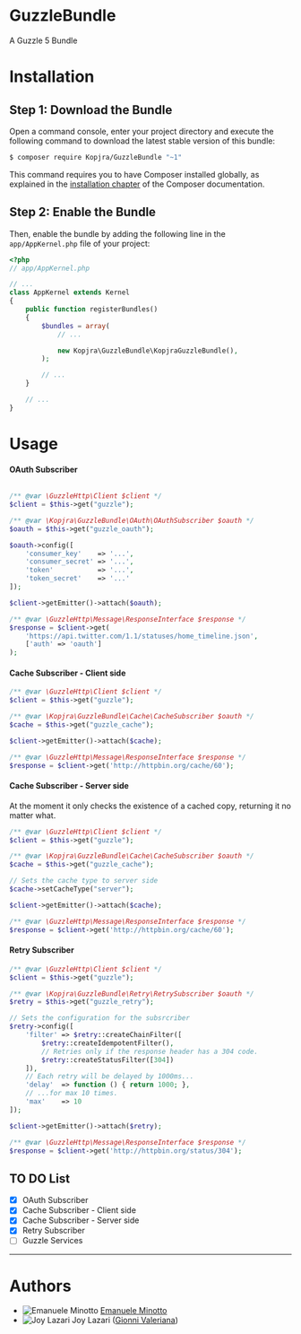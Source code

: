 GuzzleBundle
============

A Guzzle 5 Bundle

Installation
============

Step 1: Download the Bundle
---------------------------

Open a command console, enter your project directory and execute the
following command to download the latest stable version of this bundle:

```bash
$ composer require Kopjra/GuzzleBundle "~1"
```

This command requires you to have Composer installed globally, as explained
in the [installation chapter](https://getcomposer.org/doc/00-intro.md)
of the Composer documentation.

Step 2: Enable the Bundle
-------------------------

Then, enable the bundle by adding the following line in the `app/AppKernel.php`
file of your project:

```php
<?php
// app/AppKernel.php

// ...
class AppKernel extends Kernel
{
    public function registerBundles()
    {
        $bundles = array(
            // ...

            new Kopjra\GuzzleBundle\KopjraGuzzleBundle(),
        );

        // ...
    }

    // ...
}
```

Usage
=====

#### OAuth Subscriber

```php

/** @var \GuzzleHttp\Client $client */
$client = $this->get("guzzle");

/** @var \Kopjra\GuzzleBundle\OAuth\OAuthSubscriber $oauth */
$oauth = $this->get("guzzle_oauth");

$oauth->config([
    'consumer_key'    => '...',
    'consumer_secret' => '...',
    'token'           => '...',
    'token_secret'    => '...'
]);

$client->getEmitter()->attach($oauth);

/** @var \GuzzleHttp\Message\ResponseInterface $response */
$response = $client->get(
    'https://api.twitter.com/1.1/statuses/home_timeline.json', 
    ['auth' => 'oauth']
);
```

#### Cache Subscriber - Client side

```php
/** @var \GuzzleHttp\Client $client */
$client = $this->get("guzzle");

/** @var \Kopjra\GuzzleBundle\Cache\CacheSubscriber $oauth */
$cache = $this->get("guzzle_cache");

$client->getEmitter()->attach($cache);

/** @var \GuzzleHttp\Message\ResponseInterface $response */
$response = $client->get('http://httpbin.org/cache/60');
```

#### Cache Subscriber - Server side

At the moment it only checks the existence of a cached copy, returning it no matter what.

```php
/** @var \GuzzleHttp\Client $client */
$client = $this->get("guzzle");

/** @var \Kopjra\GuzzleBundle\Cache\CacheSubscriber $oauth */
$cache = $this->get("guzzle_cache");

// Sets the cache type to server side
$cache->setCacheType("server");

$client->getEmitter()->attach($cache);

/** @var \GuzzleHttp\Message\ResponseInterface $response */
$response = $client->get('http://httpbin.org/cache/60');
```

#### Retry Subscriber

```php
/** @var \GuzzleHttp\Client $client */
$client = $this->get("guzzle");

/** @var \Kopjra\GuzzleBundle\Retry\RetrySubscriber $oauth */
$retry = $this->get("guzzle_retry");

// Sets the configuration for the subsrcriber
$retry->config([
    'filter' => $retry::createChainFilter([
        $retry::createIdempotentFilter(),
        // Retries only if the response header has a 304 code.
        $retry::createStatusFilter([304])
    ]),
    // Each retry will be delayed by 1000ms...
    'delay'  => function () { return 1000; },
    // ...for max 10 times.
    'max'    => 10
]);

$client->getEmitter()->attach($retry);

/** @var \GuzzleHttp\Message\ResponseInterface $response */
$response = $client->get('http://httpbin.org/status/304');
```

## TO DO List

- [x] OAuth Subscriber
- [x] Cache Subscriber - Client side
- [x] Cache Subscriber - Server side
- [x] Retry Subscriber
- [ ] Guzzle Services

----

Authors
=======
* ![Emanuele Minotto](https://avatars0.githubusercontent.com/u/417201?s=15) [Emanuele Minotto](https://github.com/emanueleminotto)
* ![Joy Lazari](https://avatars0.githubusercontent.com/u/6898095?s=15) Joy Lazari ([Gionni Valeriana](https://github.com/gionnivaleriana))